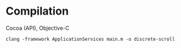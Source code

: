 # Compilation

Cocoa (API), Objective-C  

```
clang -framework ApplicationServices main.m -o discrete-scroll
```
